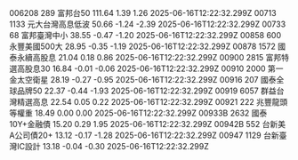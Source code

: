006208	289	富邦台50	111.64	1.39	1.26	2025-06-16T12:22:32.299Z
00713	1133	元大台灣高息低波	50.66	-1.24	-2.39	2025-06-16T12:22:32.299Z
00733	68	富邦臺灣中小	38.55	-0.47	-1.20	2025-06-16T12:22:32.299Z
00858	600	永豐美國500大	28.95	-0.35	-1.19	2025-06-16T12:22:32.299Z
00878	1572	國泰永續高股息	21.04	0.18	0.86	2025-06-16T12:22:32.299Z
00900	2815	富邦特選高股息30	16.84	-0.01	-0.06	2025-06-16T12:22:32.299Z
00910	2000	第一金太空衛星	28.19	-0.27	-0.95	2025-06-16T12:22:32.299Z
00916	207	國泰全球品牌50	22.37	-0.44	-1.93	2025-06-16T12:22:32.299Z
00919	6057	群益台灣精選高息	22.54	0.05	0.22	2025-06-16T12:22:32.299Z
00921	222	兆豐龍頭等權重	18.49	0.00	0.00	2025-06-16T12:22:32.299Z
00933B	2632	國泰10Y+金融債	15.20	0.29	1.95	2025-06-16T12:22:32.299Z
00942B	552	台新美A公司債20+	13.12	-0.17	-1.28	2025-06-16T12:22:32.299Z
00947	1129	台新臺灣IC設計	13.18	-0.04	-0.30	2025-06-16T12:22:32.299Z